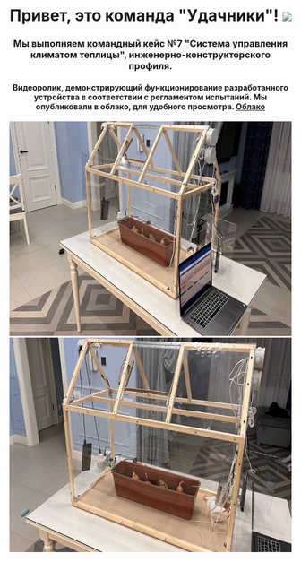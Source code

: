 <h1 align="center">Привет, это команда "Удачники"!
<img src="https://github.com/blackcater/blackcater/raw/main/images/Hi.gif" height="32"/></h1>
<h3 align="center">Мы выполняем командный кейс №7 "Система управления климатом теплицы", инженерно-конструкторского профиля. </h3>

<h4 align="center"> Видеоролик, демонстрирующий функционирование разработанного устройства в соответствии с регламентом испытаний. Мы опубликовали в облако, для удобного просмотра. <a href="https://cloud.mail.ru/stock/odZwe9JgEg5WZAdZk3eYdP64" target="_blank">Облако</a> </h4>

<img src="/img/теплица.jpg" width="680" height="383">
<img src="/img/теплица2.jpg" width="680" height="383">
